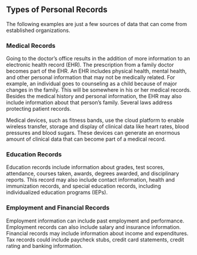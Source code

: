 ## Types of Personal Records
The following examples are just a few sources of data that can come from established organizations.

### Medical Records

Going to the doctor’s office results in the addition of more information to an electronic health record (EHR). The prescription from a family doctor becomes part of the EHR. An EHR includes physical health, mental health, and other personal information that may not be medically related. For example, an individual goes to counseling as a child because of major changes in the family. This will be somewhere in his or her medical records. Besides the medical history and personal information, the EHR may also include information about that person’s family. Several laws address protecting patient records.

Medical devices, such as fitness bands, use the cloud platform to enable wireless transfer, storage and display of clinical data like heart rates, blood pressures and blood sugars. These devices can generate an enormous amount of clinical data that can become part of a medical record.

### Education Records

Education records include information about grades, test scores, attendance, courses taken, awards, degrees awarded, and disciplinary reports. This record may also include contact information, health and immunization records, and special education records, including individualized education programs (IEPs).

### Employment and Financial Records

Employment information can include past employment and performance. Employment records can also include salary and insurance information. Financial records may include information about income and expenditures. Tax records could include paycheck stubs, credit card statements, credit rating and banking information.
